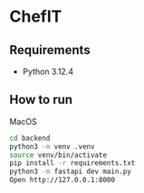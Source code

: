 # ChefIT

## Requirements

- Python 3.12.4

## How to run

MacOS

```bash
cd backend
python3 -m venv .venv
source venv/bin/activate
pip install -r requirements.txt
python3 -m fastapi dev main.py
Open http://127.0.0.1:8000
```
